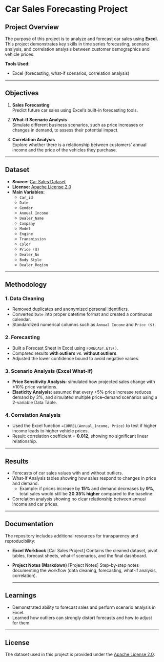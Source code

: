 # Car Sales Forecasting Project

## Project Overview
The purpose of this project is to analyze and forecast car sales using **Excel**.  
This project demonstrates key skills in time series forecasting, scenario analysis, and correlation analysis between customer demographics and vehicle prices.  

**Tools Used:**  
- Excel (forecasting, what-if scenarios, correlation analysis)  

---

## Objectives
1. **Sales Forecasting**  
   Predict future car sales using Excel’s built-in forecasting tools.  

2. **What-If Scenario Analysis**  
   Simulate different business scenarios, such as price increases or changes in demand, to assess their potential impact.  

3. **Correlation Analysis**  
   Explore whether there is a relationship between customers’ annual income and the price of the vehicles they purchase.  

---

## Dataset
- **Source:** [Car Sales Dataset](https://www.kaggle.com/datasets/missionjee/car-sales-report)  
- **License:** [Apache License 2.0](http://www.apache.org/licenses/LICENSE-2.0)  
- **Main Variables:**  
  - `Car_id`  
  - `Date`  
  - `Gender`  
  - `Annual Income`  
  - `Dealer_Name`  
  - `Company`  
  - `Model`  
  - `Engine`  
  - `Transmission`  
  - `Color`  
  - `Price ($)`  
  - `Dealer_No`  
  - `Body Style`  
  - `Dealer_Region`  

---

## Methodology
### 1. Data Cleaning
- Removed duplicates and anonymized personal identifiers.  
- Converted `Date` into proper datetime format and created a continuous calendar.  
- Standardized numerical columns such as `Annual Income` and `Price ($)`.  

### 2. Forecasting
- Built a Forecast Sheet in Excel using `FORECAST.ETS()`.  
- Compared results **with outliers** vs. **without outliers**.  
- Adjusted the lower confidence bound to avoid negative values.  

### 3. Scenario Analysis (Excel What-If)  
- **Price Sensitivity Analysis:** simulated how projected sales change with ±10% price variations.  
- **Elasticity Analysis:** assumed that every +5% price increase reduces demand by 3%, and simulated multiple price–demand scenarios using a 2-variable Data Table.  

### 4. Correlation Analysis
- Used the Excel function `=CORREL(Annual_Income, Price)` to test if higher income leads to higher vehicle prices.  
- Result: correlation coefficient = **0.012**, showing no significant linear relationship.  

---

## Results
- Forecasts of car sales values with and without outliers.  
- What-If Analysis tables showing how sales respond to changes in price and demand.  
  - Example: if prices increase by **15%** and demand decreases by **9%**, total sales would still be **20.35% higher** compared to the baseline.  
- Correlation analysis showing no clear relationship between annual income and car prices.  

---

## Documentation
The repository includes additional resources for transparency and reproducibility:

- **Excel Workbook** [Car Sales Project] 
  Contains the cleaned dataset, pivot tables, forecast sheets, what-if scenarios, and the final dashboard.  

- **Project Notes (Markdown)** [Project Notes] 
  Step-by-step notes documenting the workflow (data cleaning, forecasting, what-if analysis, correlation).  

  ---
  
## Learnings
- Demonstrated ability to forecast sales and perform scenario analysis in Excel.  
- Learned how outliers can strongly distort forecasts and how to adjust for them.  

---

## License
The dataset used in this project is provided under the [Apache License 2.0](http://www.apache.org/licenses/LICENSE-2.0).

